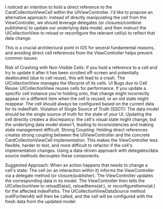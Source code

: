 I noticed an intention to hold a direct reference to the CardCollectionViewCell within the UIViewController. I'd like to propose an alternative approach: instead of directly manipulating the cell from the ViewController, we should leverage delegates (or closures/combine publishers) to update our underlying data model, and then instruct the UICollectionView to reload or reconfigure the relevant cell(s) to reflect that data change.

This is a crucial architectural point in iOS for several fundamental reasons, and avoiding direct cell references from the ViewController helps prevent common issues:

Risk of Crashing with Non-Visible Cells:
If you hold a reference to a cell and try to update it after it has been scrolled off-screen and potentially deallocated (due to cell reuse), this will lead to a crash. The UICollectionView manages the lifecycle of its cells.
UI Bugs due to Cell Reuse:
UICollectionView reuses cells for performance. If you update a specific cell instance you're holding onto, that change might incorrectly appear on a different item when the cell is reused, or an old state might reappear. The cell should always be configured based on the current data for its indexPath.
Violation of Single Source of Truth (SSOT):
The data model should be the single source of truth for the state of your UI. Updating the cell directly creates a discrepancy: the cell's visual state might change, but the underlying data model doesn't, leading to inconsistencies and making state management difficult.
Strong Coupling:
Holding direct references creates strong coupling between the UIViewController and the concrete CardCollectionViewCell implementation. This makes the ViewController less flexible, harder to test, and more difficult to refactor if the cell's implementation changes. Using a data-driven approach with delegates/data source methods decouples these components.

Suggested Approach:
When an action happens that needs to change a cell's state:
The cell (or an interaction within it) informs the ViewController via a delegate method (or closure/publisher).
The ViewController updates the corresponding data in its model.
The ViewController then tells the UICollectionView to reloadData(), reloadItems(at:), or reconfigureItems(at:) for the affected indexPaths.
The UICollectionViewDataSource method (cellForItemAt) will then be called, and the cell will be configured with the fresh data from the updated model.
